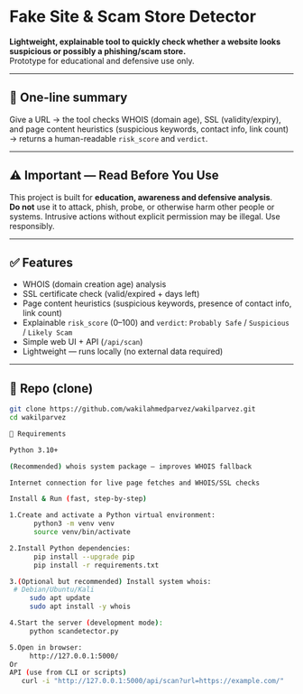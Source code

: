 # Fake Site & Scam Store Detector

**Lightweight, explainable tool to quickly check whether a website looks suspicious or possibly a phishing/scam store.**  
Prototype for educational and defensive use only.

---

## 🚀 One-line summary
Give a URL → the tool checks WHOIS (domain age), SSL (validity/expiry), and page content heuristics (suspicious keywords, contact info, link count) → returns a human-readable `risk_score` and `verdict`.

---

## ⚠️ Important — Read Before You Use
This project is built for **education, awareness and defensive analysis**.  
**Do not** use it to attack, phish, probe, or otherwise harm other people or systems. Intrusive actions without explicit permission may be illegal. Use responsibly.

---

## ✅ Features
- WHOIS (domain creation age) analysis  
- SSL certificate check (valid/expired + days left)  
- Page content heuristics (suspicious keywords, presence of contact info, link count)  
- Explainable `risk_score` (0–100) and `verdict`: `Probably Safe` / `Suspicious` / `Likely Scam`  
- Simple web UI + API (`/api/scan`)  
- Lightweight — runs locally (no external data required)

---

## 📁 Repo (clone)
```bash
git clone https://github.com/wakilahmedparvez/wakilparvez.git
cd wakilparvez

🧰 Requirements

Python 3.10+

(Recommended) whois system package — improves WHOIS fallback

Internet connection for live page fetches and WHOIS/SSL checks

Install & Run (fast, step-by-step)

1.Create and activate a Python virtual environment:
      python3 -m venv venv
      source venv/bin/activate       

2.Install Python dependencies:
      pip install --upgrade pip
      pip install -r requirements.txt

3.(Optional but recommended) Install system whois:
 # Debian/Ubuntu/Kali
     sudo apt update
     sudo apt install -y whois

4.Start the server (development mode):
     python scandetector.py

5.Open in browser:
     http://127.0.0.1:5000/
Or
API (use from CLI or scripts)
   curl -i "http://127.0.0.1:5000/api/scan?url=https://example.com/"
 



